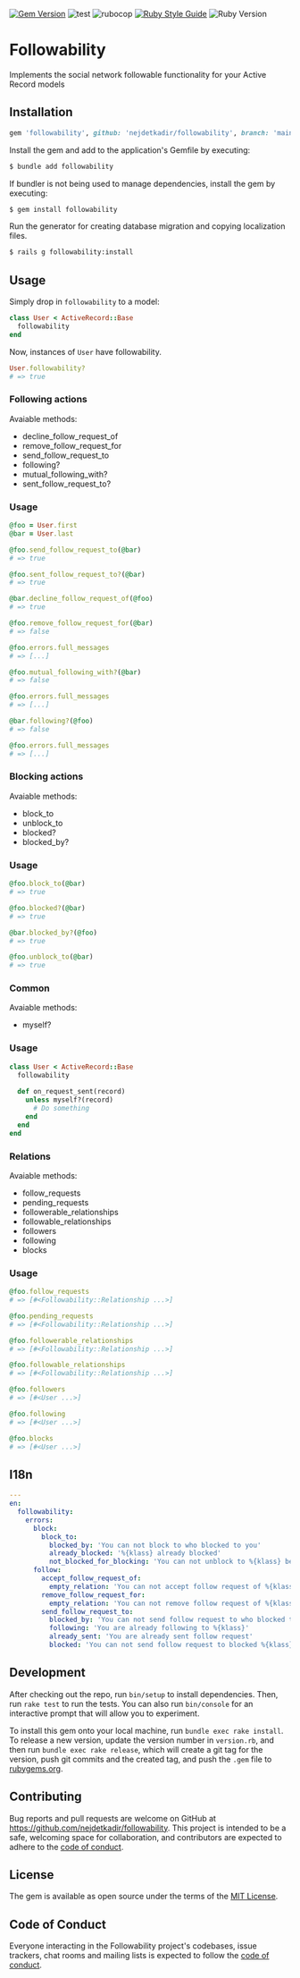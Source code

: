 [![Gem Version](https://badge.fury.io/rb/followability.svg)](https://badge.fury.io/rb/followability)
![test](https://github.com/nejdetkadir/followability/actions/workflows/test.yml/badge.svg?branch=main)
![rubocop](https://github.com/nejdetkadir/followability/actions/workflows/rubocop.yml/badge.svg?branch=main)
[![Ruby Style Guide](https://img.shields.io/badge/code_style-rubocop-brightgreen.svg)](https://github.com/rubocop/rubocop)
![Ruby Version](https://img.shields.io/badge/ruby_version->=_2.7.0-blue.svg)

# Followability
Implements the social network followable functionality for your Active Record models

## Installation
```ruby
gem 'followability', github: 'nejdetkadir/followability', branch: 'main'
```

Install the gem and add to the application's Gemfile by executing:
```bash
$ bundle add followability
```

If bundler is not being used to manage dependencies, install the gem by executing:
```bash
$ gem install followability
```

Run the generator for creating database migration and copying localization files.
```bash
$ rails g followability:install
```

## Usage
Simply drop in `followability` to a model:

```ruby
class User < ActiveRecord::Base
  followability
end
```

Now, instances of `User` have followability.
```ruby
User.followability?
# => true
```

### Following actions
Avaiable methods:
- decline_follow_request_of
- remove_follow_request_for
- send_follow_request_to
- following?
- mutual_following_with?
- sent_follow_request_to?

### Usage
```ruby
@foo = User.first
@bar = User.last

@foo.send_follow_request_to(@bar)
# => true

@foo.sent_follow_request_to?(@bar)
# => true

@bar.decline_follow_request_of(@foo)
# => true

@foo.remove_follow_request_for(@bar)
# => false

@foo.errors.full_messages
# => [...]

@foo.mutual_following_with?(@bar)
# => false

@foo.errors.full_messages
# => [...]

@bar.following?(@foo)
# => false

@foo.errors.full_messages
# => [...]
```

### Blocking actions
Avaiable methods:
- block_to
- unblock_to
- blocked?
- blocked_by?

### Usage
```ruby
@foo.block_to(@bar)
# => true

@foo.blocked?(@bar)
# => true

@bar.blocked_by?(@foo)
# => true

@foo.unblock_to(@bar)
# => true
```

### Common
Avaiable methods:
- myself?

### Usage
```ruby
class User < ActiveRecord::Base
  followability
  
  def on_request_sent(record)
    unless myself?(record)
      # Do something
    end
  end
end
```

### Relations
Avaiable methods:
- follow_requests
- pending_requests
- followerable_relationships
- followable_relationships
- followers
- following
- blocks

### Usage
```ruby
@foo.follow_requests
# => [#<Followability::Relationship ...>]

@foo.pending_requests
# => [#<Followability::Relationship ...>]

@foo.followerable_relationships
# => [#<Followability::Relationship ...>]

@foo.followable_relationships
# => [#<Followability::Relationship ...>]

@foo.followers
# => [#<User ...>]

@foo.following
# => [#<User ...>]

@foo.blocks
# => [#<User ...>]
```

## I18n
```yml
---
en:
  followability:
    errors:
      block:
        block_to:
          blocked_by: 'You can not block to who blocked to you'
          already_blocked: '%{klass} already blocked'
          not_blocked_for_blocking: 'You can not unblock to %{klass} because was not blocked'
      follow:
        accept_follow_request_of:
          empty_relation: 'You can not accept follow request of %{klass} because was not sent'
        remove_follow_request_for:
          empty_relation: 'You can not remove follow request of %{klass} because was not sent'
        send_follow_request_to:
          blocked_by: 'You can not send follow request to who blocked to you'
          following: 'You are already following to %{klass}'
          already_sent: 'You are already sent follow request'
          blocked: 'You can not send follow request to blocked %{klass}'
```

## Development

After checking out the repo, run `bin/setup` to install dependencies. Then, run `rake test` to run the tests. You can also run `bin/console` for an interactive prompt that will allow you to experiment.

To install this gem onto your local machine, run `bundle exec rake install`. To release a new version, update the version number in `version.rb`, and then run `bundle exec rake release`, which will create a git tag for the version, push git commits and the created tag, and push the `.gem` file to [rubygems.org](https://rubygems.org).

## Contributing

Bug reports and pull requests are welcome on GitHub at https://github.com/nejdetkadir/followability. This project is intended to be a safe, welcoming space for collaboration, and contributors are expected to adhere to the [code of conduct](https://github.com/nejdetkadir/followability/blob/main/CODE_OF_CONDUCT.md).

## License

The gem is available as open source under the terms of the [MIT License](LICENSE).

## Code of Conduct

Everyone interacting in the Followability project's codebases, issue trackers, chat rooms and mailing lists is expected to follow the [code of conduct](https://github.com/nejdetkadir/followability/blob/main/CODE_OF_CONDUCT.md).
